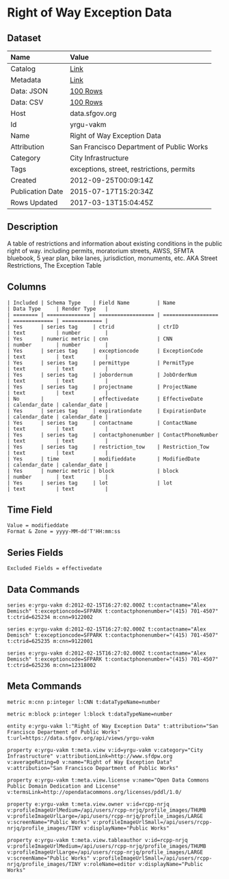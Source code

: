 # Right of Way Exception Data

## Dataset

| Name | Value |
| :--- | :---- |
| Catalog | [Link](https://catalog.data.gov/dataset/right-of-way-exception-data-2e2dc) |
| Metadata | [Link](https://data.sfgov.org/api/views/yrgu-vakm) |
| Data: JSON | [100 Rows](https://data.sfgov.org/api/views/yrgu-vakm/rows.json?max_rows=100) |
| Data: CSV | [100 Rows](https://data.sfgov.org/api/views/yrgu-vakm/rows.csv?max_rows=100) |
| Host | data.sfgov.org |
| Id | yrgu-vakm |
| Name | Right of Way Exception Data |
| Attribution | San Francisco Department of Public Works |
| Category | City Infrastructure |
| Tags | exceptions, street, restrictions, permits |
| Created | 2012-09-25T00:09:14Z |
| Publication Date | 2015-07-17T15:20:34Z |
| Rows Updated | 2017-03-13T15:04:45Z |

## Description

A table of restrictions and information about existing conditions in the public right of way.  including permits, moratorium streets, AWSS, SFMTA bluebook, 5 year plan, bike lanes, jurisdiction, monuments, etc.  AKA Street Restrictions, The Exception Table

## Columns

```ls
| Included | Schema Type    | Field Name         | Name               | Data Type     | Render Type   |
| ======== | ============== | ================== | ================== | ============= | ============= |
| Yes      | series tag     | ctrid              | ctrID              | text          | number        |
| Yes      | numeric metric | cnn                | CNN                | number        | number        |
| Yes      | series tag     | exceptioncode      | ExceptionCode      | text          | text          |
| Yes      | series tag     | permittype         | PermitType         | text          | text          |
| Yes      | series tag     | jobordernum        | JobOrderNum        | text          | text          |
| Yes      | series tag     | projectname        | ProjectName        | text          | text          |
| No       |                | effectivedate      | EffectiveDate      | calendar_date | calendar_date |
| Yes      | series tag     | expirationdate     | ExpirationDate     | calendar_date | calendar_date |
| Yes      | series tag     | contactname        | ContactName        | text          | text          |
| Yes      | series tag     | contactphonenumber | ContactPhoneNumber | text          | text          |
| Yes      | series tag     | restriction_tow    | Restriction_Tow    | text          | text          |
| Yes      | time           | modifieddate       | ModifiedDate       | calendar_date | calendar_date |
| Yes      | numeric metric | block              | block              | number        | text          |
| Yes      | series tag     | lot                | lot                | text          | text          |
```

## Time Field

```ls
Value = modifieddate
Format & Zone = yyyy-MM-dd'T'HH:mm:ss
```

## Series Fields

```ls
Excluded Fields = effectivedate
```

## Data Commands

```ls
series e:yrgu-vakm d:2012-02-15T16:27:02.000Z t:contactname="Alex Demisch" t:exceptioncode=SFPARK t:contactphonenumber="(415) 701-4507" t:ctrid=625234 m:cnn=9122002

series e:yrgu-vakm d:2012-02-15T16:27:02.000Z t:contactname="Alex Demisch" t:exceptioncode=SFPARK t:contactphonenumber="(415) 701-4507" t:ctrid=625235 m:cnn=9122001

series e:yrgu-vakm d:2012-02-15T16:27:02.000Z t:contactname="Alex Demisch" t:exceptioncode=SFPARK t:contactphonenumber="(415) 701-4507" t:ctrid=625236 m:cnn=12318002
```

## Meta Commands

```ls
metric m:cnn p:integer l:CNN t:dataTypeName=number

metric m:block p:integer l:block t:dataTypeName=number

entity e:yrgu-vakm l:"Right of Way Exception Data" t:attribution="San Francisco Department of Public Works" t:url=https://data.sfgov.org/api/views/yrgu-vakm

property e:yrgu-vakm t:meta.view v:id=yrgu-vakm v:category="City Infrastructure" v:attributionLink=http://www.sfdpw.org v:averageRating=0 v:name="Right of Way Exception Data" v:attribution="San Francisco Department of Public Works"

property e:yrgu-vakm t:meta.view.license v:name="Open Data Commons Public Domain Dedication and License" v:termsLink=http://opendatacommons.org/licenses/pddl/1.0/

property e:yrgu-vakm t:meta.view.owner v:id=rcpp-nrjq v:profileImageUrlMedium=/api/users/rcpp-nrjq/profile_images/THUMB v:profileImageUrlLarge=/api/users/rcpp-nrjq/profile_images/LARGE v:screenName="Public Works" v:profileImageUrlSmall=/api/users/rcpp-nrjq/profile_images/TINY v:displayName="Public Works"

property e:yrgu-vakm t:meta.view.tableauthor v:id=rcpp-nrjq v:profileImageUrlMedium=/api/users/rcpp-nrjq/profile_images/THUMB v:profileImageUrlLarge=/api/users/rcpp-nrjq/profile_images/LARGE v:screenName="Public Works" v:profileImageUrlSmall=/api/users/rcpp-nrjq/profile_images/TINY v:roleName=editor v:displayName="Public Works"
```